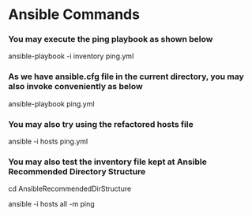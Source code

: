 # Ansible Commands

### You may execute the ping playbook as shown below

ansible-playbook -i inventory ping.yml

### As we have ansible.cfg file in the current directory,  you may also invoke conveniently as below

ansible-playbook ping.yml

### You may also try using the refactored hosts file

ansible -i hosts ping.yml

### You may also test the inventory file kept at Ansible Recommended Directory Structure

cd AnsibleRecommendedDirStructure

ansible -i hosts all -m ping
